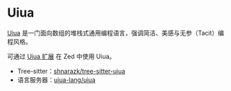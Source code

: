 # Uiua

[Uiua](https://www.uiua.org/) 是一门面向数组的堆栈式通用编程语言，强调简洁、美感与无参（Tacit）编程风格。

可通过 [Uiua 扩展](https://github.com/zed-extensions/uiua) 在 Zed 中使用 Uiua。

- Tree-sitter：[shnarazk/tree-sitter-uiua](https://github.com/shnarazk/tree-sitter-uiua)
- 语言服务器：[uiua-lang/uiua](https://github.com/uiua-lang/uiua/)
